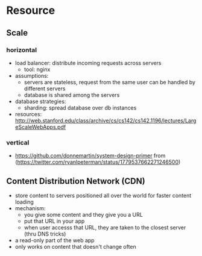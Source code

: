 # Resource
## Scale
### horizontal
* load balancer: distribute incoming requests across servers
    * tool: nginx
* assumptions: 
    * servers are stateless, request from the same user can be handled by different servers
    * database is shared among the servers
* database strategies:
    * sharding: spread database over db instances
* resources: http://web.stanford.edu/class/archive/cs/cs142/cs142.1196/lectures/LargeScaleWebApps.pdf
### vertical
* https://github.com/donnemartin/system-design-primer from (https://twitter.com/ryanlpeterman/status/1779537662271246500)
## Content Distribution Network (CDN)
* store content to servers positioned all over the world for faster content loading
* mechanism:
    * you give some content and they give you a URL
    * put that URL in your app
    * when user accesss that URL, they are taken to the closest server (thru DNS tricks)
* a read-only part of the web app
* only works on content that doesn't change often